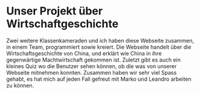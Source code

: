 # Unser Projekt über Wirtschaftgeschichte
Zwei weitere Klassenkameraden und ich haben diese Webseite zusammen, in einem Team, programmiert sowie kreiert. Die Webseite handelt über die Wirtschaftsgeschichte von China, und erklärt wie China in ihre gegenwärtige Machtwirtschaft gekommen ist. Zuletzt gibt es auch ein kleines Quiz wo die Benutzer sehen können, ob die was von unserer Webseite mitnehmen konnten. Zusammen haben wir sehr viel Spass gehabt, es hat mich auf jeden Fall gefreut mit Marko und Leandro arbeiten zu können.
